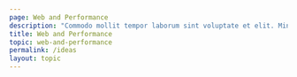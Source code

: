 ```yaml
---
page: Web and Performance
description: "Commodo mollit tempor laborum sint voluptate et elit. Minim nisi consequat proident mollit incididunt in et qui qui anim amet do. Deserunt anim laborum ipsum nostrud mollit nostrud excepteur aute."
title: Web and Performance
topic: web-and-performance
permalink: /ideas
layout: topic
---
```

